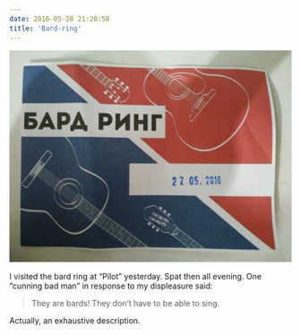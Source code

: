 ```yaml
---
date: 2016-05-28 21:20:58
title: 'Bard-ring'
---
```


![Bard ring](IMG_20160529_004850.jpg)

I visited the bard ring at “Pilot” yesterday. Spat then all evening. One “cunning bad man” in
response to my displeasure said:

> They are bards! They don’t have to be able to sing.

Actually, an exhaustive description.
